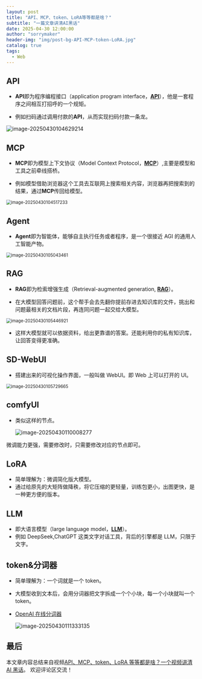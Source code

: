 ```yaml
---
layout: post
title: "API、MCP、token、LoRA等等都是啥？"
subtitle: "一篇文章讲清AI黑话"
date: 2025-04-30 12:00:00
author: "sorrymaker"
header-img: "img/post-bg-API-MCP-token-LoRA.jpg"
catalog: true
tags:
  - Web
---
```


## API

- **API**即为程序编程接口（application program interface，[**API**](https://zh.wikipedia.org/wiki/%E5%BA%94%E7%94%A8%E7%A8%8B%E5%BA%8F%E6%8E%A5%E5%8F%A3)），他是一套程序之间相互打招呼的一个规矩。

- 例如扫码通过调用付款的**API**，从而实现扫码付款一条龙。

![image-20250430104629214](/img/image-20250430104629214.png)

## MCP

- **MCP**即为模型上下文协议（Model Context Protocol，[**MCP**](https://zh.wikipedia.org/wiki/%E6%A8%A1%E5%9E%8B%E4%B8%8A%E4%B8%8B%E6%96%87%E5%8D%8F%E8%AE%AE)）,主要是模型和工具之前牵线搭桥。

- 例如模型借助浏览器这个工具去互联网上搜索相关内容，浏览器再把搜索到的结果，通过**MCP**传回给模型。

<img src="/img/image-20250430104517233.png" alt="image-20250430104517233" style="zoom:80%;" />

## Agent

- **Agent**即为智能体，能够自主执行任务或者程序，是一个很接近 AGI 的通用人工智能产物。

<img src="/img/image-20250430105043461.png" alt="image-20250430105043461" style="zoom:80%;" />

## RAG

- **RAG**即为检索增强生成（Retrieval-augmented generation, [**RAG**](https://zh.wikipedia.org/wiki/%E6%AA%A2%E7%B4%A2%E5%A2%9E%E5%BC%B7%E7%94%9F%E6%88%90)）。

- 在大模型回答问题前，这个帮手会去先翻你提前存进去知识库的文件，挑出和问题最相关的文档片段，再连同问题一起交给大模型。

<img src="/img/image-20250430105446921.png" alt="image-20250430105446921" style="zoom:80%;" />

- 这样大模型就可以依据资料，给出更靠谱的答案。还能利用你的私有知识库，让回答变得更准确。

## SD-WebUI

- 搭建出来的可视化操作界面，一般叫做 WebUI。即 Web 上可以打开的 UI。

<img src="/img/image-20250430105729665.png" alt="image-20250430105729665" style="zoom:80%;" />

## comfyUI

- 类似这样的节点。

  ![image-20250430110008277](/img/image-20250430110008277.png)

微调能力更强，需要修改时，只需要修改对应的节点即可。

## LoRA

- 简单理解为：微调简化版大模型。
- 通过给原先的大矩阵做降秩，将它压缩的更轻量，训练包更小，出图更快，是一种更方便的版本。

## LLM

- 即大语言模型（large language model，[**LLM**](https://zh.wikipedia.org/wiki/%E5%A4%A7%E5%9E%8B%E8%AF%AD%E8%A8%80%E6%A8%A1%E5%9E%8B)）。
- 例如 DeepSeek,ChatGPT 这类文字对话工具，背后的引擎都是 LLM，只限于文字。

## token&分词器

- 简单理解为：一个词就是一个 token。

- 大模型收到文本后，会用分词器把文字拆成一个个小块，每一个小块就叫一个 token。

- [OpenAI 在线分词器](https://platform.openai.com/tokenizer)

  <img src="/img/image-20250430111333135.png" alt="image-20250430111333135"  />

## 最后

本文章内容总结来自视频[API、MCP、token、LoRA 等等都是啥？一个视频讲清 AI 黑话](https://www.bilibili.com/video/BV1iGjAzfE7Z/?spm_id_from=333.1007.top_right_bar_window_history.content.click&vd_source=f11f78ab2e1ae6593a63c6303aceba1e)。
欢迎评论区交流！
